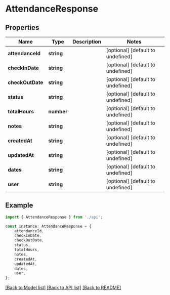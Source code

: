 # AttendanceResponse


## Properties

Name | Type | Description | Notes
------------ | ------------- | ------------- | -------------
**attendanceId** | **string** |  | [optional] [default to undefined]
**checkInDate** | **string** |  | [optional] [default to undefined]
**checkOutDate** | **string** |  | [optional] [default to undefined]
**status** | **string** |  | [optional] [default to undefined]
**totalHours** | **number** |  | [optional] [default to undefined]
**notes** | **string** |  | [optional] [default to undefined]
**createdAt** | **string** |  | [optional] [default to undefined]
**updatedAt** | **string** |  | [optional] [default to undefined]
**dates** | **string** |  | [optional] [default to undefined]
**user** | **string** |  | [optional] [default to undefined]

## Example

```typescript
import { AttendanceResponse } from './api';

const instance: AttendanceResponse = {
    attendanceId,
    checkInDate,
    checkOutDate,
    status,
    totalHours,
    notes,
    createdAt,
    updatedAt,
    dates,
    user,
};
```

[[Back to Model list]](../README.md#documentation-for-models) [[Back to API list]](../README.md#documentation-for-api-endpoints) [[Back to README]](../README.md)
